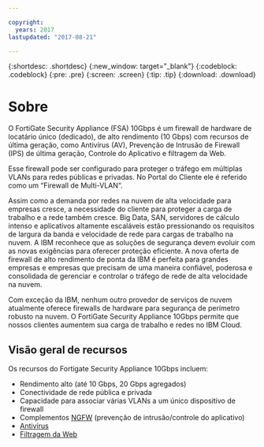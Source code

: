 ```yaml
---

copyright:
  years: 2017
lastupdated: "2017-08-21"

---
```


{:shortdesc: .shortdesc}
{:new_window: target="_blank"}
{:codeblock: .codeblock}
{:pre: .pre}
{:screen: .screen}
{:tip: .tip}
{:download: .download}

# Sobre
O FortiGate Security Appliance (FSA) 10Gbps é um firewall de hardware de locatário único (dedicado), de alto rendimento (10 Gbps) com recursos de última geração, como Antivírus (AV), Prevenção de Intrusão de Firewall (IPS) de última geração, Controle do Aplicativo e filtragem da Web.

Esse firewall pode ser configurado para proteger o tráfego em múltiplas VLANs para redes públicas e privadas. No Portal do Cliente ele é referido como um “Firewall de Multi-VLAN“.

Assim como a demanda por redes na nuvem de alta velocidade para empresas cresce, a necessidade do cliente para proteger a carga de trabalho e a rede também cresce. Big Data, SAN, servidores de cálculo intenso e aplicativos altamente escaláveis estão pressionando os requisitos de largura da banda e velocidade de rede para cargas de trabalho na nuvem. A IBM reconhece que as soluções de segurança devem evoluir com as novas exigências para oferecer proteção eficiente. A nova oferta de firewall de alto rendimento de ponta da IBM é perfeita para grandes empresas e empresas que precisam de uma maneira confiável, poderosa e consolidada de gerenciar e controlar o tráfego de rede de alta velocidade na nuvem.

Com exceção da IBM, nenhum outro provedor de serviços de nuvem atualmente oferece firewalls de hardware para segurança de perímetro robusto na nuvem. O FortiGate Security Appliance 10Gbps permite que nossos clientes aumentem sua carga de trabalho e redes no IBM Cloud.

## Visão geral de recursos

Os recursos do Fortigate Security Appliance 10Gbps incluem:

* Rendimento alto (até 10 Gbps, 20 Gbps agregados)
* Conectividade de rede pública e privada
* Capacidade para associar várias VLANs a um único dispositivo de firewall
* Complementos [NGFW](fortiguard-addons.html) (prevenção de intrusão/controle do aplicativo)
* [Antivírus](fortiguard-addons.html)
* [Filtragem da Web](fortiguard-addons.html)
